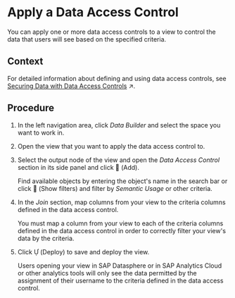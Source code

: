 <!-- loio8f79fc80d6134a89a03837a205d340cd -->

<link rel="stylesheet" type="text/css" href="css/sap-icons.css"/>

# Apply a Data Access Control

You can apply one or more data access controls to a view to control the data that users will see based on the specified criteria.



<a name="loio8f79fc80d6134a89a03837a205d340cd__context_hyk_1rd_2sb"/>

## Context

For detailed information about defining and using data access controls, see [Securing Data with Data Access Controls](https://help.sap.com/viewer/9f36ca35bc6145e4acdef6b4d852d560/DEV_CURRENT/en-US/a032e51c730147c7a1fcac125b4cfe14.html "Data access controls allow you to apply row-level security to your objects. When a data access control is applied to a data layer view or a business layer object, any user viewing its data will see only the rows for which they are authorized, based on the specified criteria.") :arrow_upper_right:.



## Procedure

1.  In the left navigation area, click *Data Builder* and select the space you want to work in.

2.  Open the view that you want to apply the data access control to.

3.  Select the output node of the view and open the *Data Access Control* section in its side panel and click <span class="FPA-icons-V3"></span> \(Add\).

    Find available objects by entering the object's name in the search bar or click <span class="FPA-icons-V3"></span> \(Show filters\) and filter by *Semantic Usage* or other criteria.  

4.  In the *Join* section, map columns from your view to the criteria columns defined in the data access control.

    You must map a column from your view to each of the criteria columns defined in the data access control in order to correctly filter your view's data by the criteria.

5.  Click <span class="SAP-icons-V5"></span> \(Deploy\) to save and deploy the view.

    Users opening your view in SAP Datasphere or in SAP Analytics Cloud or other analytics tools will only see the data permitted by the assignment of their username to the criteria defined in the data access control.


